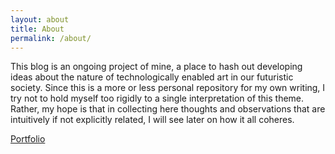 ```yaml
---
layout: about
title: About
permalink: /about/
---
```


This blog is an ongoing project of mine, a place to hash out
developing ideas about the nature of technologically enabled art in our futuristic society. Since this is a more or less personal repository for my own writing, I try not to hold myself too rigidly to a single interpretation of this theme. Rather, my hope is that in collecting here thoughts and observations that are intuitively if not explicitly related, I will see later on how it all coheres.

<a href="http://www.jaredradin.net">Portfolio</a>
